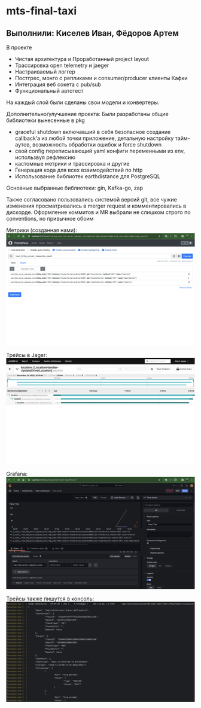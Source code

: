 # mts-final-taxi
## Выполнили: Киселев Иван, Фёдоров Артем
В проекте
- Чистая архитектура и
Проработанный project layout
- Трассировка open telemetry и jaeger
- Настраиваемый логгер
- Постгрес, монго с репликами и consumer/producer клиенты Кафки
- Интеграция веб сокета с  pub/sub
- Функциональный автотест

На каждый слой были сделаны свои модели и конвертеры.

Дополнительно/улучшение проекта:
Были разработаны общие библиотеки вынесенные в pkg
- graceful shutdown включавший в себя безопасное создание callback’а  из любой точки приложение, детальную настройку тайм-аутов, возможность обработки ошибок и force shutdown
- свой config переписывающий yaml конфиги переменными из env, использвуя рефлексию
- кастомные метрики и трассировка и другие
- Генерация кода для всех взаимодействий по http
- Использование библиотек earthdistance  для PostgreSQL

Основные выбранные библиотеки: gin, Kafka-go, zap

Также согласовано пользовались системой версий git, все чужие изменения просматривались в merger request и комментировались в дискорде. Оформление коммитов и MR выбрали не слишком строго по conventions, но привычное 
обоим

Метрики (созданная нами):
![Screenshot 2023-12-24 at 10.55.30.png](.images%2FScreenshot%202023-12-24%20at%2010.55.30.png)

Трейсы в Jager:
![jaeger](.images%2FScreenshot%202023-12-24%20at%2011.09.46.png)

Grafana:
![Screenshot 2023-12-24 at 10.55.38.png](.images%2FScreenshot%202023-12-24%20at%2010.55.38.png)

Трейсы также пишутся в консоль:
![trace in console](.images%2FScreenshot%202023-12-24%20at%2011.08.37.png)

